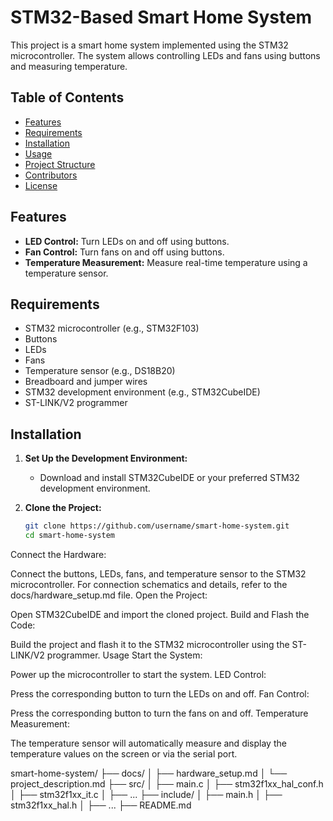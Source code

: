 # STM32-Based Smart Home System

This project is a smart home system implemented using the STM32 microcontroller. The system allows controlling LEDs and fans using buttons and measuring temperature.

## Table of Contents
- [Features](#features)
- [Requirements](#requirements)
- [Installation](#installation)
- [Usage](#usage)
- [Project Structure](#project-structure)
- [Contributors](#contributors)
- [License](#license)

## Features
- **LED Control:** Turn LEDs on and off using buttons.
- **Fan Control:** Turn fans on and off using buttons.
- **Temperature Measurement:** Measure real-time temperature using a temperature sensor.

## Requirements
- STM32 microcontroller (e.g., STM32F103)
- Buttons
- LEDs
- Fans
- Temperature sensor (e.g., DS18B20)
- Breadboard and jumper wires
- STM32 development environment (e.g., STM32CubeIDE)
- ST-LINK/V2 programmer

## Installation
1. **Set Up the Development Environment:**
   - Download and install STM32CubeIDE or your preferred STM32 development environment.

2. **Clone the Project:**
   ```bash
   git clone https://github.com/username/smart-home-system.git
   cd smart-home-system
   
Connect the Hardware:

Connect the buttons, LEDs, fans, and temperature sensor to the STM32 microcontroller.
For connection schematics and details, refer to the docs/hardware_setup.md file.
Open the Project:

Open STM32CubeIDE and import the cloned project.
Build and Flash the Code:

Build the project and flash it to the STM32 microcontroller using the ST-LINK/V2 programmer.
Usage
Start the System:

Power up the microcontroller to start the system.
LED Control:

Press the corresponding button to turn the LEDs on and off.
Fan Control:

Press the corresponding button to turn the fans on and off.
Temperature Measurement:

The temperature sensor will automatically measure and display the temperature values on the screen or via the serial port.

smart-home-system/
├── docs/
│   ├── hardware_setup.md
│   └── project_description.md
├── src/
│   ├── main.c
│   ├── stm32f1xx_hal_conf.h
│   ├── stm32f1xx_it.c
│   ├── ...
├── include/
│   ├── main.h
│   ├── stm32f1xx_hal.h
│   ├── ...
├── README.md



